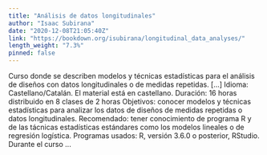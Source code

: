 ```yaml
---
title: "Análisis de datos longitudinales"
author: "Isaac Subirana"
date: "2020-12-08T21:05:40Z"
link: "https://bookdown.org/isubirana/longitudinal_data_analyses/"
length_weight: "7.3%"
pinned: false
---
```


Curso donde se describen modelos y técnicas estadísticas para el análisis de diseños con datos longitudinales o de medidas repetidas. [...] Idioma: Castellano/Catalán. El material está en castellano. Duración: 16 horas distribuido en 8 clases de 2 horas Objetivos: conocer modelos y técnicas estadísticas para analizar los datos de diseños de medidas repetidas o datos longitudinales. Recomendado: tener conocimiento de programa R y de las tácnicas estadísticas estándares como los modelos lineales o de regresión logística. Programas usados: R, versión 3.6.0 o posterior, RStudio. Durante el curso ...

